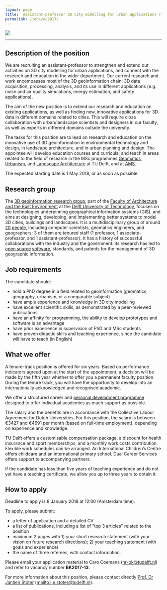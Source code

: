 ```yaml
---
layout: page
title:  Assistant-professor 3D city modelling for urban applications (tenure track)
permalink: /jobs/ud2017/
---
```


<!-- <div class="alert alert-danger" role="alert">2016-12-05: The application deadline has passed, it is not possible to apply anymore. We thank all the applicants for their interest.</div> -->


<div class="row">
	<div class="col-sm-12 col-xs-12"><img class="img-responsive" src="{{ "/jobs/ud2017/img/mooi.jpg" | prepend: site.baseurl }}"></div>
</div>

- - - 

## Description of the position

We are recruiting an assistant-professor to strengthen and extend our activities on 3D city modelling for urban applications, and connect with the research and education in the wider department. 
Our current research and work encompasses most of the 3D geoinformation chain: 3D data acquisition, processing, analysis, and its use in different applications (e.g. noise and air quality simulations, energy estimation, and safety applications). 

The aim of the new position is to extend our research and education on existing applications, as well as finding new, innovative applications for 3D data in different domains related to cities. 
This will require close collaboration with urban/landscape scientists and designers in our faculty, as well as experts in different domains outside the university. 

The tasks for this position are to lead on research and education on the innovative use of 3D geoinformation in environmental technology and design, in landscape architecture, and in urban planning and design. 
The appointee will develop education courses and curricula, and teach in areas related to the field of research in the MSc programmes [Geomatics](https://www.tudelft.nl/onderwijs/opleidingen/masters/gm/msc-geomatics/), [Urbanism](https://www.tudelft.nl/en/education/programmes/masters/architecture-urbanism-and-building-sciences/msc-architecture-urbanism-and-building-sciences/master-tracks/urbanism/), and [Landscape Architecture](https://www.tudelft.nl/en/education/programmes/masters/architecture-urbanism-and-building-sciences/msc-architecture-urbanism-and-building-sciences/master-tracks/landscape-architecture/) at TU Delft, and at [AMS](http://www.ams-institute.org). 

The expected starting date is 1 May 2018, or as soon as possible.


## Research group

The [3D geoinformation research group](https://3d.bk.tudelft.nl), part of the [Faculty of Architecture and the Built Environment](http://www.bk.tudelft.nl/en) at the [Delft University of Technology](http://www.tudelft.nl), focuses on the technologies underpinning geographical information systems (GIS), and aims at designing, developing, and implementing better systems to model 3D cities, buildings and landscapes.
It is a multidisciplinary group of around [20 people](/about/), including computer scientists, geomatics engineers, and geographers; 3 of them are tenured staff (1 professor, 1 associate-professor, and 1 assistant-professor).
It has a history of successful collaborations with the industry and the government: its research has led to [open source](https://github.com/tudelft3d) [software](https://github.com/tudelft3d), standards, and patents for the management of 3D geographic information.



## Job requirements
<!-- 600 char --> 

The candidate should:

- hold a PhD degree in a field related to geoinformation (geomatics, geography, urbanism, or a comparable subject)
- have ample experience and knowledge in 3D city modelling
- have excellent scientific skills, as demonstrated by a peer-reviewed publications
- have an affinity for programming, the ability to develop prototypes and software is an advantage
- have prior experience in supervision of PhD and MSc students
- have proven didactic skills and teaching experience, since the candidate will have to teach (in English)


## What we offer

A tenure-track position is offered for six years. 
Based on performance indicators agreed upon at the start of the appointment, a decision will be made by the fifth year whether to offer you a permanent faculty position.
During the tenure track, you will have the opportunity to develop into an internationally acknowledged and recognised academic. 

We offer a structured career and [personal development programme](http://www.tudelft.nl/tenuretrack) designed to offer individual academics as much support as possible. 

The salary and the benefits are in accordance with the Collective Labour Agreement for Dutch Universities.
For this position, the salary is between €3427 and €4691 per month (based on full-time employment), depending on experience and knowledge.

TU Delft offers a customisable compensation package, a discount for health insurance and sport memberships, and a monthly work costs contribution. 
Flexible work schedules can be arranged. 
An International Children’s Centre offers childcare and an international primary school. 
Dual Career Services offers support to accompanying partners. 

If the candidate has less than five years of teaching experience and do not yet have a teaching certificate, we allow you up to three years to obtain it.


## How to apply

<div class="alert alert-info" role="alert">
Deadline to apply is 8 January 2018 at 12:00 (Amsterdam time).
</div>

To apply, please submit: 

  - a letter of application and a detailed CV 
  - a list of publications, including a list of "top 3 articles" related to the position
  - maximum 2 pages with 1) your short research statement (with your vision on future research directions); 2) your teaching statement (with goals and experience)
  - the name of three referees, with contact information.

Please email your application material to Caro Coemans (<hr-bk@tudelft.nl>) and refer to vacancy number __BK2017-13__.

For more information about this position, please contact directly [Prof. Dr Jantien Stoter](https://3d.bk.tudelft.nl/jstoter) (<mailto:j.e.stoter@tudelft.nl>).

